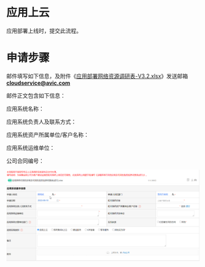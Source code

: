 # 应用上云

应用部署上线时，提交此流程。

# 申请步骤

邮件填写如下信息，及附件《[应用部署网络资源调研表-V3.2.xlsx](/assets/xxxx系统-商网专有云-应用部署网络资源调研表-V3.2.xlsx)》发送邮箱**cloudservice@avic.com**

邮件正文包含如下信息：

应用系统名称：

应用系统负责人及联系方式：

应用系统资产所属单位/客户名称：

应用系统运维单位：

公司合同编号：



![](/assets/应用上云.png)

